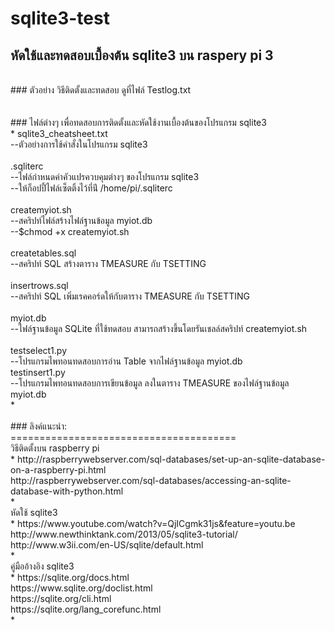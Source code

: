 # sqlite3-test
## หัดใช้และทดสอบเบื้องต้น sqlite3 บน raspery pi 3<br>
<br>
### ตัวอย่าง วิธีติดตั้งและทดสอบ ดูที่ไฟล์ Testlog.txt<br>
<br>
<br>
### ไฟล์ต่างๆ เพื่อทดสอบการติดตั้งและหัดใช้งานเบื้องต้นของโปรแกรม sqlite3<br>
*
sqlite3_cheatsheet.txt<br>
--ตัวอย่างการใช้คำสั่งในโปรแกรม sqlite3<br>
<br>
.sqliterc<br>
--ไฟล์กำหนดค่าคัวแปรควบคุมต่างๆ ของโปรแกรม sqlite3 <br>
--ให้ก็อปปี้ไฟล์เซ็ตติ้งไว้ที่น่ี /home/pi/.sqliterc<br>  
<br>
createmyiot.sh<br>
--สคริปท์ไฟล์สร้างไฟล์ฐานข้อมูล myiot.db  <br>
--$chmod +x createmyiot.sh  <br>
<br>
createtables.sql<br> 
--สคริปท์ SQL สร้างตาราง TMEASURE กับ TSETTING<br>
<br>
insertrows.sql<br>
--สคริปท์ SQL เพิ่มเรคคอร์ดให้กับตาราง TMEASURE กับ TSETTING<br>
<br>
myiot.db <br>
--ไฟล์ฐานข้อมูล SQLite ที่ใช้ทดสอบ สามารถสร้างขึ้นโดยรันเชลล์สคริปท์ createmyiot.sh<br>
<br>
testselect1.py<br>  
--โปรแกรมไพทอนทดสอบการอ่าน Table จากไฟล์ฐานข้อมูล myiot.db<br>
testinsert1.py<br>
--โปรแกรมไพทอนทดสอบการเขียนข้อมูล ลงในตาราง TMEASURE ของไฟล์ฐานข้อมูล myiot.db<br>
*
<br>
<br>
### ลิงค์แนะนำ:<br>
=======================================<br>
วิธีติดตั้งบน raspberry pi<br>*
http://raspberrywebserver.com/sql-databases/set-up-an-sqlite-database-on-a-raspberry-pi.html<br>
http://raspberrywebserver.com/sql-databases/accessing-an-sqlite-database-with-python.html<br>
*<br>
หัดใช้ sqlite3<br>*
https://www.youtube.com/watch?v=QjICgmk31js&feature=youtu.be<br>
http://www.newthinktank.com/2013/05/sqlite3-tutorial/<br>
http://www.w3ii.com/en-US/sqlite/default.html<br>
*<br>
คู่มืออ้างอิง sqlite3<br>*
https://sqlite.org/docs.html<br>
https://www.sqlite.org/doclist.html <br>
https://sqlite.org/cli.html<br>
https://sqlite.org/lang_corefunc.html<br>
*<br>
